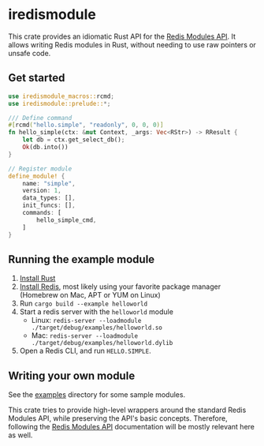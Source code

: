 # iredismodule

This crate provides an idiomatic Rust API for the [Redis Modules API](https://redis.io/topics/modules-intro).
It allows writing Redis modules in Rust, without needing to use raw pointers or unsafe code.

## Get started

```rust
use iredismodule_macros::rcmd;
use iredismodule::prelude::*; 

/// Define command
#[rcmd("hello.simple", "readonly", 0, 0, 0)] 
fn hello_simple(ctx: &mut Context, _args: Vec<RStr>) -> RResult {
    let db = ctx.get_select_db();
    Ok(db.into())
}

// Register module
define_module! {
    name: "simple",
    version: 1,
    data_types: [],
    init_funcs: [],
    commands: [
        hello_simple_cmd,
    ]
}
```

## Running the example module

1. [Install Rust](https://www.rust-lang.org/tools/install) 
2. [Install Redis](https://redis.io/download), most likely using your favorite package manager (Homebrew on Mac, APT or YUM on Linux)
3. Run `cargo build --example helloworld`
4. Start a redis server with the `helloworld` module 
   * Linux: `redis-server --loadmodule ./target/debug/examples/helloworld.so`
   * Mac: `redis-server --loadmodule ./target/debug/examples/helloworld.dylib`	
5. Open a Redis CLI, and run `HELLO.SIMPLE`. 

## Writing your own module

See the [examples](examples) directory for some sample modules.

This crate tries to provide high-level wrappers around the standard Redis Modules API, while preserving the API's basic concepts.
Therefore, following the [Redis Modules API](https://redis.io/topics/modules-intro) documentation will be mostly relevant here as well.
